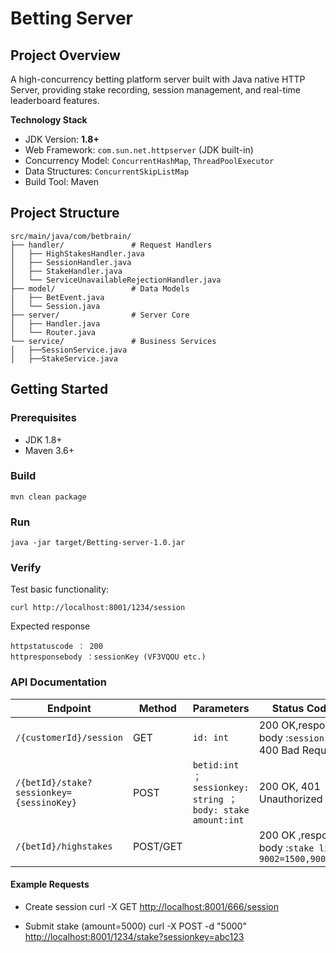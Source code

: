# Betting Server

## Project Overview
A high-concurrency betting platform server built with Java native HTTP Server, providing stake recording, session management, and real-time leaderboard features.

**Technology Stack**
- JDK Version: **1.8+**
- Web Framework: `com.sun.net.httpserver` (JDK built-in)
- Concurrency Model: `ConcurrentHashMap`, `ThreadPoolExecutor`
- Data Structures: `ConcurrentSkipListMap`
- Build Tool: Maven

## Project Structure
```text
src/main/java/com/betbrain/
├── handler/               # Request Handlers
│   ├── HighStakesHandler.java
│   ├── SessionHandler.java
│   ├── StakeHandler.java
│   └── ServiceUnavailableRejectionHandler.java
├── model/                 # Data Models
│   ├── BetEvent.java
│   └── Session.java
├── server/                # Server Core
│   ├── Handler.java
│   └── Router.java
└── service/               # Business Services
│   ├──SessionService.java
│   ├──StakeService.java
```
## Getting Started
### Prerequisites
- JDK 1.8+
- Maven 3.6+
### Build
```text
mvn clean package
```
### Run
```text
java -jar target/Betting-server-1.0.jar
```
### Verify
Test basic functionality:
```text
curl http://localhost:8001/1234/session
```
Expected response 
```text
httpstatuscode ： 200
httpresponsebody ：sessionKey (VF3VQOU etc.)
```
### API Documentation
| Endpoint               | Method | Parameters               | Status Codes           |
|------------------------|--------|--------------------------|------------------------|
| `/{customerId}/session`       | GET    | `id: int`                | 200 OK,response body :`session key`, 400 Bad Request|
| `/{betId}/stake?sessionkey={sessinoKey}`      | POST   | `betid:int ；sessionkey: string ；body: stake amount:int`     | 200 OK, 401 Unauthorized|
| `/{betId}/highstakes`      | POST/GET   |      | 200 OK ,response body :`stake list 9002=1500,9001=800`|

#### Example Requests
- Create session
curl -X GET [http://localhost:8001/666/session](http://localhost:8001/666/session)

- Submit stake (amount=5000)
curl -X POST -d "5000" [http://localhost:8001/1234/stake?sessionkey=abc123](http://localhost:8001/1234/stake?sessionkey=abc123)
